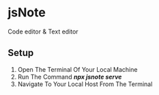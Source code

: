 # jsNote
Code editor &amp; Text  editor 

## Setup

1. Open The Terminal Of Your Local Machine
2. Run The Command ***npx jsnote serve***
3. Navigate To Your Local Host From The Terminal 

